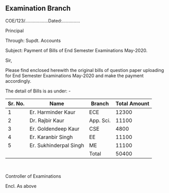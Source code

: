 ## Examination Branch

COE/123/..................Dated:..............


Principal

Through: Supdt. Accounts

Subject: Payment of Bills of End Semester Examinations May-2020.

Sir,


Please find enclosed herewith the original bills of question paper uploading for End Semester Examinations May-2020 and make the payment accordingly.

The detail of Bills is as under: -

| Sr. No. | Name                   | Branch    | Total Amount |
|---------|------------------------|-----------|--------------|
| 1       | Er. Harminder Kaur     | ECE       | 12300        |
| 2       | Dr. Rajbir Kaur        | App. Sci. | 11100        |
| 3       | Er. Goldendeep Kaur    | CSE       | 4800         |
| 4       | Er. Karanbir Singh     | EE        | 11100        |
| 5       | Er. Sukhinderpal Singh | ME        | 11100        |
|         |                        | Total     | 50400        |


</br>

Controller of Examinations



Encl. As above
